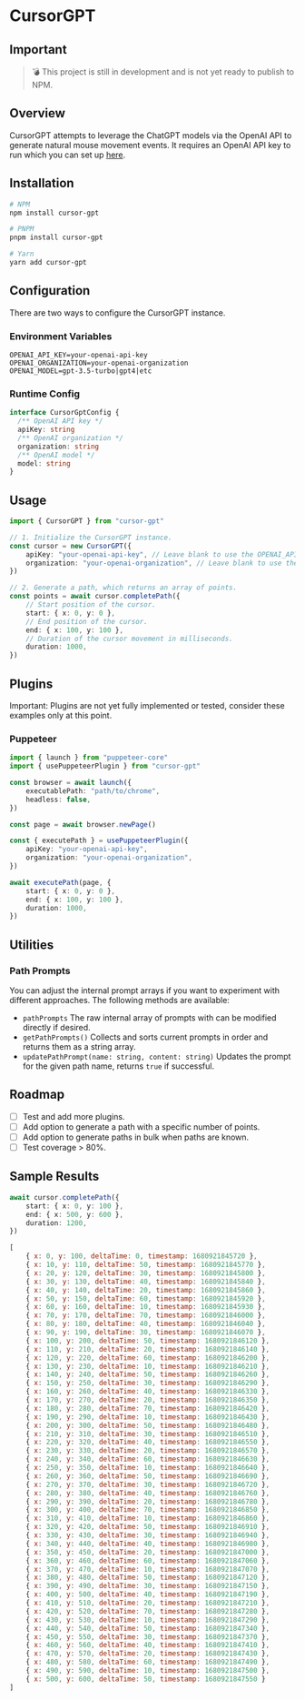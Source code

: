 # CursorGPT

## Important

> 💣 This project is still in development and is not yet ready to publish to NPM.

## Overview

CursorGPT attempts to leverage the ChatGPT models via the OpenAI API to generate natural mouse movement events.
It requires an OpenAI API key to run which you can set up [here](https://platform.openai.com/docs/api-reference).

## Installation

```bash
# NPM
npm install cursor-gpt

# PNPM
pnpm install cursor-gpt

# Yarn
yarn add cursor-gpt
```

## Configuration

There are two ways to configure the CursorGPT instance.

### Environment Variables

```dotenv
OPENAI_API_KEY=your-openai-api-key
OPENAI_ORGANIZATION=your-openai-organization
OPENAI_MODEL=gpt-3.5-turbo|gpt4|etc
```

### Runtime Config

```typescript
interface CursorGptConfig {
  /** OpenAI API key */
  apiKey: string
  /** OpenAI organization */
  organization: string
  /** OpenAI model */
  model: string
}
``` 

## Usage

```typescript
import { CursorGPT } from "cursor-gpt"

// 1. Initialize the CursorGPT instance.
const cursor = new CursorGPT({
	apiKey: "your-openai-api-key", // Leave blank to use the OPENAI_API_KEY environment variable.
	organization: "your-openai-organization", // Leave blank to use the OPENAI_ORGANIZATION environment variable.
})

// 2. Generate a path, which returns an array of points.
const points = await cursor.completePath({
	// Start position of the cursor.
	start: { x: 0, y: 0 },
	// End position of the cursor.
	end: { x: 100, y: 100 },
	// Duration of the cursor movement in milliseconds.
	duration: 1000,
})

```

## Plugins

Important: Plugins are not yet fully implemented or tested, consider these examples only at this point.

### Puppeteer

```typescript
import { launch } from "puppeteer-core"
import { usePuppeteerPlugin } from "cursor-gpt"

const browser = await launch({
	executablePath: "path/to/chrome",
	headless: false,
})

const page = await browser.newPage()

const { executePath } = usePuppeteerPlugin({
	apiKey: "your-openai-api-key",
	organization: "your-openai-organization",
})

await executePath(page, {
	start: { x: 0, y: 0 },
	end: { x: 100, y: 100 },
	duration: 1000,
})

``` 


## Utilities


### Path Prompts

You can adjust the internal prompt arrays if you want to experiment with different approaches. 
The following methods are available:

- `pathPrompts` The raw internal array of prompts with can be modified directly if desired.
- `getPathPrompts()` Collects and sorts current prompts in order and returns them as a string array.
- `updatePathPrompt(name: string, content: string)` Updates the prompt for the given path name, returns `true` if successful.


## Roadmap

- [ ] Test and add more plugins.
- [ ] Add option to generate a path with a specific number of points.
- [ ] Add option to generate paths in bulk when paths are known.
- [ ] Test coverage > 80%.

## Sample Results

```typescript
await cursor.completePath({
	start: { x: 0, y: 100 },
	end: { x: 500, y: 600 },
	duration: 1200,
})
```

```js
[
	{ x: 0, y: 100, deltaTime: 0, timestamp: 1680921845720 },
	{ x: 10, y: 110, deltaTime: 50, timestamp: 1680921845770 },
	{ x: 20, y: 120, deltaTime: 30, timestamp: 1680921845800 },
	{ x: 30, y: 130, deltaTime: 40, timestamp: 1680921845840 },
	{ x: 40, y: 140, deltaTime: 20, timestamp: 1680921845860 },
	{ x: 50, y: 150, deltaTime: 60, timestamp: 1680921845920 },
	{ x: 60, y: 160, deltaTime: 10, timestamp: 1680921845930 },
	{ x: 70, y: 170, deltaTime: 70, timestamp: 1680921846000 },
	{ x: 80, y: 180, deltaTime: 40, timestamp: 1680921846040 },
	{ x: 90, y: 190, deltaTime: 30, timestamp: 1680921846070 },
	{ x: 100, y: 200, deltaTime: 50, timestamp: 1680921846120 },
	{ x: 110, y: 210, deltaTime: 20, timestamp: 1680921846140 },
	{ x: 120, y: 220, deltaTime: 60, timestamp: 1680921846200 },
	{ x: 130, y: 230, deltaTime: 10, timestamp: 1680921846210 },
	{ x: 140, y: 240, deltaTime: 50, timestamp: 1680921846260 },
	{ x: 150, y: 250, deltaTime: 30, timestamp: 1680921846290 },
	{ x: 160, y: 260, deltaTime: 40, timestamp: 1680921846330 },
	{ x: 170, y: 270, deltaTime: 20, timestamp: 1680921846350 },
	{ x: 180, y: 280, deltaTime: 70, timestamp: 1680921846420 },
	{ x: 190, y: 290, deltaTime: 10, timestamp: 1680921846430 },
	{ x: 200, y: 300, deltaTime: 50, timestamp: 1680921846480 },
	{ x: 210, y: 310, deltaTime: 30, timestamp: 1680921846510 },
	{ x: 220, y: 320, deltaTime: 40, timestamp: 1680921846550 },
	{ x: 230, y: 330, deltaTime: 20, timestamp: 1680921846570 },
	{ x: 240, y: 340, deltaTime: 60, timestamp: 1680921846630 },
	{ x: 250, y: 350, deltaTime: 10, timestamp: 1680921846640 },
	{ x: 260, y: 360, deltaTime: 50, timestamp: 1680921846690 },
	{ x: 270, y: 370, deltaTime: 30, timestamp: 1680921846720 },
	{ x: 280, y: 380, deltaTime: 40, timestamp: 1680921846760 },
	{ x: 290, y: 390, deltaTime: 20, timestamp: 1680921846780 },
	{ x: 300, y: 400, deltaTime: 70, timestamp: 1680921846850 },
	{ x: 310, y: 410, deltaTime: 10, timestamp: 1680921846860 },
	{ x: 320, y: 420, deltaTime: 50, timestamp: 1680921846910 },
	{ x: 330, y: 430, deltaTime: 30, timestamp: 1680921846940 },
	{ x: 340, y: 440, deltaTime: 40, timestamp: 1680921846980 },
	{ x: 350, y: 450, deltaTime: 20, timestamp: 1680921847000 },
	{ x: 360, y: 460, deltaTime: 60, timestamp: 1680921847060 },
	{ x: 370, y: 470, deltaTime: 10, timestamp: 1680921847070 },
	{ x: 380, y: 480, deltaTime: 50, timestamp: 1680921847120 },
	{ x: 390, y: 490, deltaTime: 30, timestamp: 1680921847150 },
	{ x: 400, y: 500, deltaTime: 40, timestamp: 1680921847190 },
	{ x: 410, y: 510, deltaTime: 20, timestamp: 1680921847210 },
	{ x: 420, y: 520, deltaTime: 70, timestamp: 1680921847280 },
	{ x: 430, y: 530, deltaTime: 10, timestamp: 1680921847290 },
	{ x: 440, y: 540, deltaTime: 50, timestamp: 1680921847340 },
	{ x: 450, y: 550, deltaTime: 30, timestamp: 1680921847370 },
	{ x: 460, y: 560, deltaTime: 40, timestamp: 1680921847410 },
	{ x: 470, y: 570, deltaTime: 20, timestamp: 1680921847430 },
	{ x: 480, y: 580, deltaTime: 60, timestamp: 1680921847490 },
	{ x: 490, y: 590, deltaTime: 10, timestamp: 1680921847500 },
	{ x: 500, y: 600, deltaTime: 50, timestamp: 1680921847550 }
]
```

